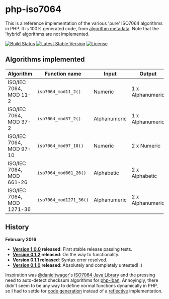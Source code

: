 php-iso7064
===========

This is a reference implementation of the various 'pure' ISO7064 algorithms in PHP. It is 100% generated code, from [algorithm metadata](https://github.com/globalcitizen/php-iso7064/blob/master/utils/algorithms.txt). Note that the 'hybrid' algorithms are not implemented.

[![Build Status](https://travis-ci.org/globalcitizen/php-iso7064.png)](https://travis-ci.org/globalcitizen/php-iso7064)
[![Latest Stable Version](https://poser.pugx.org/globalcitizen/php-iso7064/v/stable)](https://packagist.org/packages/globalcitizen/php-iso7064)
[![License](https://poser.pugx.org/globalcitizen/php-iso7064/license)](https://packagist.org/packages/globalcitizen/php-iso7064)

Algorithms implemented
----------------------

| Algorithm | Function name | Input | Output |
| --------- | ------------- | ----- | ------ |
| ISO/IEC 7064, MOD 11-2 | `iso7064_mod11_2()` | Numeric | 1 x Alphanumeric|
| ISO/IEC 7064, MOD 37-2 | `iso7064_mod37_2()` | Alphanumeric | 1 x Alphanumeric|
| ISO/IEC 7064, MOD 97-10 | `iso7064_mod97_10()` | Numeric | 2 x Numeric|
| ISO/IEC 7064, MOD 661-26 | `iso7064_mod661_26()` | Alphabetic | 2 x Alphabetic|
| ISO/IEC 7064, MOD 1271-36 | `iso7064_mod1271_36()` | Alphanumeric | 2 x Alphanumeric|

History
-------

__February 2016__
* __[Version 1.0.0](https://github.com/globalcitizen/php-iban/releases/tag/v1.0.0) released__: First stable release passing tests.
* __[Version 0.1.2](https://github.com/globalcitizen/php-iban/releases/tag/v0.1.2) released__: On the way to functionality.
* __[Version 0.1.1](https://github.com/globalcitizen/php-iban/releases/tag/v0.1.1) released__: Syntax error resolved.
* __[Version 0.1.0](https://github.com/globalcitizen/php-iban/releases/tag/v0.1.0) released__: Absolutely and completely untested! :)

Inspiration was [@danieltwager](https://github.com/danieltwagner/)'s [ISO7064 Java Library](https://github.com/danieltwagner/iso7064/) and the pressing need to auto-detect checksum algorithms for [php-iban](https://github.com/globalcitizen/php-iban). Annoyingly, there didn't seem to be any way to define normal functions dynamically in PHP, so I had to settle for [code generation](https://en.wikipedia.org/wiki/Automatic_programming#Source_code_generation) instead of a [reflective](https://en.wikipedia.org/wiki/Reflection_%28computer_programming%29) implementation.
